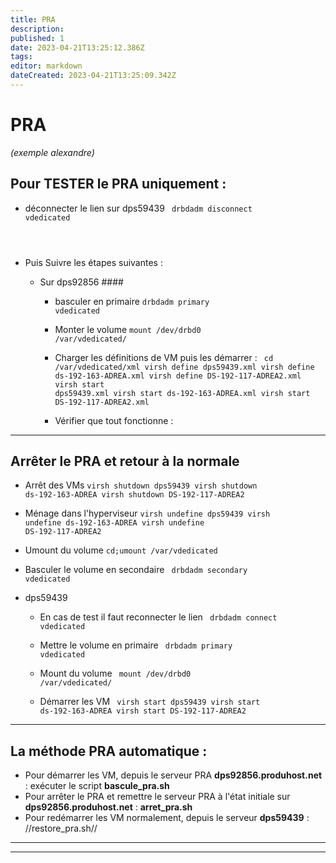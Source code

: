 ```yaml
---
title: PRA
description: 
published: 1
date: 2023-04-21T13:25:12.386Z
tags: 
editor: markdown
dateCreated: 2023-04-21T13:25:09.342Z
---
```


# PRA
 *(exemple alexandre)*

## Pour **TESTER** le PRA uniquement : 

- déconnecter le lien sur dps59439 <code>
drbdadm disconnect vdedicated
</code>

- Puis Suivre les étapes suivantes :

  - Sur dps92856 ####

    * basculer en primaire
    <code>drbdadm primary vdedicated</code>
    
    * Monter le volume
    <code>mount /dev/drbd0 /var/vdedicated/</code>

    * Charger les définitions de VM puis les démarrer : <code>
cd /var/vdedicated/xml
virsh define dps59439.xml
virsh define ds-192-163-ADREA.xml
virsh define DS-192-117-ADREA2.xml
virsh start dps59439.xml
virsh start ds-192-163-ADREA.xml
virsh start DS-192-117-ADREA2.xml</code>

    * Vérifier que tout fonctionne :

---

## Arrêter le PRA et retour à la normale 

- Arrêt des VMs <code>virsh shutdown dps59439
virsh shutdown ds-192-163-ADREA
virsh shutdown DS-192-117-ADREA2</code>

- Ménage dans l'hyperviseur <code>virsh undefine dps59439
virsh undefine ds-192-163-ADREA
virsh undefine DS-192-117-ADREA2</code>

- Umount du volume <code>cd;umount /var/vdedicated</code>

- Basculer le volume en secondaire <code>
drbdadm secondary vdedicated</code>

- dps59439 
  - En cas de test il faut reconnecter le lien <code>
drbdadm connect vdedicated</code>

  - Mettre le volume en primaire <code>
 drbdadm primary vdedicated</code>

  - Mount du volume <code>
mount /dev/drbd0 /var/vdedicated/</code>

  - Démarrer les VM <code>
virsh start dps59439
virsh start ds-192-163-ADREA
virsh start DS-192-117-ADREA2</code>

---
## La méthode PRA automatique :

- Pour démarrer les VM, depuis le serveur PRA **dps92856.produhost.net**  : exécuter le script **bascule_pra.sh**
- Pour arrêter le PRA et remettre le serveur PRA à l'état initiale sur **dps92856.produhost.net**  : **arret_pra.sh**
- Pour redémarrer les VM normalement, depuis le serveur **dps59439**  : //restore_pra.sh//



---
---


